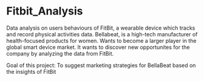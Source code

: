 # Fitbit_Analysis
Data analysis on users behaviours of FitBit, a wearable device which tracks and record physical activities data. 
Bellabeat, is a high-tech manufacturer of health-focused products for women. Wants to become a larger player in the global smart device market. It wants to discover new opportunites for the company by analyzing the data from FitBit. 

Goal of this project: To suggest marketing strategies for BellaBeat based on the insights of FitBit 
